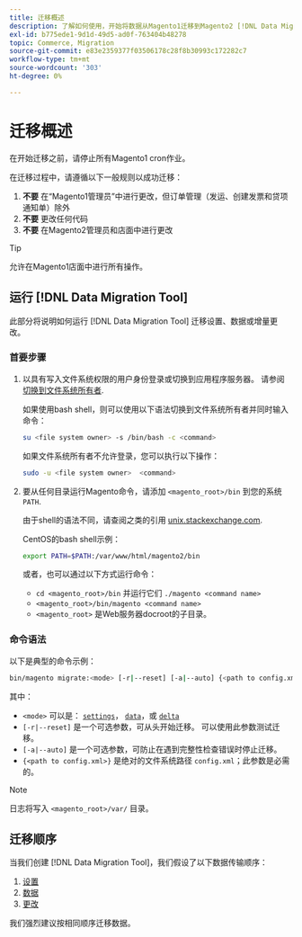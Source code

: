 ```yaml
---
title: 迁移概述
description: 了解如何使用，开始将数据从Magento1迁移到Magento2 [!DNL Data Migration Tool].
exl-id: b775ede1-9d1d-49d5-ad0f-763404b48278
topic: Commerce, Migration
source-git-commit: e83e2359377f03506178c28f8b30993c172282c7
workflow-type: tm+mt
source-wordcount: '303'
ht-degree: 0%

---
```


# 迁移概述

在开始迁移之前，请停止所有Magento1 cron作业。

在迁移过程中，请遵循以下一般规则以成功迁移：

1. **不要** 在“Magento1管理员”中进行更改，但订单管理（发运、创建发票和贷项通知单）除外
1. **不要** 更改任何代码
1. **不要** 在Magento2管理员和店面中进行更改

>[!TIP]
>
>允许在Magento1店面中进行所有操作。

## 运行 [!DNL Data Migration Tool]

此部分将说明如何运行 [!DNL Data Migration Tool] 迁移设置、数据或增量更改。

### 首要步骤

1. 以具有写入文件系统权限的用户身份登录或切换到应用程序服务器。 请参阅 [切换到文件系统所有者](../../../installation/prerequisites/file-system/overview.md).

   如果使用bash shell，则可以使用以下语法切换到文件系统所有者并同时输入命令：

   ```bash
   su <file system owner> -s /bin/bash -c <command>
   ```

   如果文件系统所有者不允许登录，您可以执行以下操作：

   ```bash
   sudo -u <file system owner>  <command>
   ```

1. 要从任何目录运行Magento命令，请添加 `<magento_root>/bin` 到您的系统 `PATH`.

   由于shell的语法不同，请查阅之类的引用 [unix.stackexchange.com](https://unix.stackexchange.com/questions/117467/how-to-permanently-set-environmental-variables).

   CentOS的bash shell示例：

   ```bash
   export PATH=$PATH:/var/www/html/magento2/bin
   ```

   或者，也可以通过以下方式运行命令：

   - `cd <magento_root>/bin` 并运行它们 `./magento <command name>`
   - `<magento_root>/bin/magento <command name>`
   - `<magento_root>` 是Web服务器docroot的子目录。

### 命令语法

以下是典型的命令示例：

```bash
bin/magento migrate:<mode> [-r|--reset] [-a|--auto] {<path to config.xml>}
```

其中：

- `<mode>` 可以是： [`settings`](settings.md)， [`data`](data.md)，或 [`delta`](delta.md)
- `[-r|--reset]` 是一个可选参数，可从头开始迁移。 可以使用此参数测试迁移。
- `[-a|--auto]` 是一个可选参数，可防止在遇到完整性检查错误时停止迁移。
- `{<path to config.xml>}` 是绝对的文件系统路径 `config.xml`；此参数是必需的。

>[!NOTE]
>
>日志将写入 `<magento_root>/var/` 目录。


## 迁移顺序

当我们创建 [!DNL Data Migration Tool]，我们假设了以下数据传输顺序：

1. [设置](settings.md)
1. [数据](data.md)
1. [更改](delta.md)

我们强烈建议按相同顺序迁移数据。
